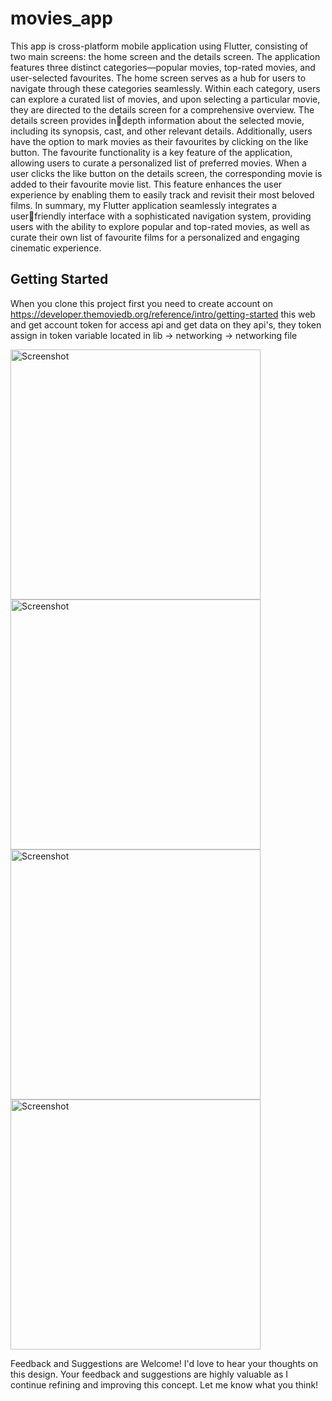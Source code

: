 # movies_app

This app is cross-platform mobile application using Flutter, 
consisting of two main screens: the home screen and the details 
screen. The application features three distinct categories—popular 
movies, top-rated movies, and user-selected favourites. The home 
screen serves as a hub for users to navigate through these categories 
seamlessly.
Within each category, users can explore a curated list of movies, and 
upon selecting a particular movie, they are directed to the details 
screen for a comprehensive overview. The details screen provides indepth information about the selected movie, including its synopsis, 
cast, and other relevant details. Additionally, users have the option 
to mark movies as their favourites by clicking on the like button.
The favourite functionality is a key feature of the application, 
allowing users to curate a personalized list of preferred movies. 
When a user clicks the like button on the details screen, the 
corresponding movie is added to their favourite movie list. This 
feature enhances the user experience by enabling them to easily 
track and revisit their most beloved films.
In summary, my Flutter application seamlessly integrates a userfriendly interface with a sophisticated navigation system, providing 
users with the ability to explore popular and top-rated movies, as 
well as curate their own list of favourite films for a personalized and 
engaging cinematic experience.


## Getting Started

When you clone this project first you need to create account on https://developer.themoviedb.org/reference/intro/getting-started 
this web and get account token for access api and get data on they api's, 
they token assign in token variable located in lib -> networking -> networking file

<img src="https://github.com/Kunal645/movies_app/assets/89443555/210c1fb1-17ee-4a51-951d-8666bab9763a" alt="Screenshot" height="400">
<img src="[https://github.com/Kunal645/movies_app/assets/89443555/35fb17e9-88d9-4c4a-8233-4f55b665b77c](https://github.com/Kunal645/movies_app/assets/89443555/adf8e193-bf53-48d9-997a-2c1ce92808c6)" alt="Screenshot" height="400">
<img src="[https://github.com/Kunal645/movies_app/assets/89443555/35fb17e9-88d9-4c4a-8233-4f55b665b77c](https://github.com/Kunal645/movies_app/assets/89443555/7c59f8ae-3b40-4d08-87c7-677fbd153cf9)" alt="Screenshot" height="400">
<img src="[https://github.com/Kunal645/movies_app/assets/89443555/35fb17e9-88d9-4c4a-8233-4f55b665b77c](https://github.com/Kunal645/movies_app/assets/89443555/a7081b0d-6710-4e11-aa84-f608369d96de)" alt="Screenshot" height="400">

Feedback and Suggestions are Welcome!
I'd love to hear your thoughts on this design. Your feedback and suggestions are highly valuable as I continue refining and improving this concept. Let me know what you think!
